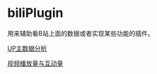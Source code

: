 biliPlugin
=
用来辅助看B站上面的数据或者实现某些功能的插件。

[UP主数据分析](https://github.com/Her-ero/biliPlugin/tree/main/userData "用户数据")

[视频播放量与互动量](https://github.com/Her-ero/biliPlugin/tree/main/videoData "视频数据")